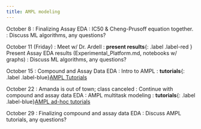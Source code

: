 ```yaml
---
title: AMPL modeling
---
```


October 8
: Finalizing Assay EDA
: IC50 & Cheng-Prusoff equation together.
: Discuss ML algorithms, any questions?

October 11 (Friday)
: Meet w/ Dr. Ardell
: **present results**{: .label .label-red } Present Assay EDA results (Experimental_Platform.md, notebooks w/ graphs)
: Discuss ML algorithms, any questions?

October 15 
: Compound and Assay Data EDA
: Intro to AMPL
: **tutorials**{: .label .label-blue}[AMPL Tutorials](https://github.com/ATOMScience-org/AMPL/tree/master/atomsci/ddm/examples/tutorials)

October 22
: Amanda is out of town; class canceled
: Continue with compound and assay data EDA
: AMPL multitask modeling
: **tutorials**{: .label .label-blue}[AMPL ad-hoc tutorials](https://github.com/ATOMScience-org/AMPL/tree/1.7.0/atomsci/ddm/examples/tutorials)

October 29
: Finalizing compound and assay data EDA
: Discuss AMPL tutorials, any questions?
